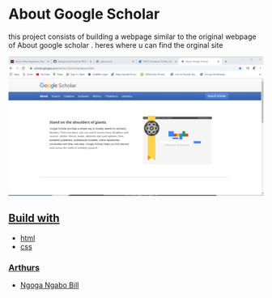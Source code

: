                         
<html>
<head>

</head>
<body>
<h1>About Google Scholar</h1></body>
<p>
this project consists of building a webpage similar to the original webpage of About google scholar .
heres where u can find the orginal site<a href="https://scholar.google.com/intl/en-US/scholar/about.html"></p>
<img src="ping.PNG">
<h2>Build with</h2>
<ul>
<li>html</li>
<li>css</li>
</ul>
<h3>Arthurs</h3>
<ul><li>Ngoga Ngabo Bill</li></ul>



</html>

    


